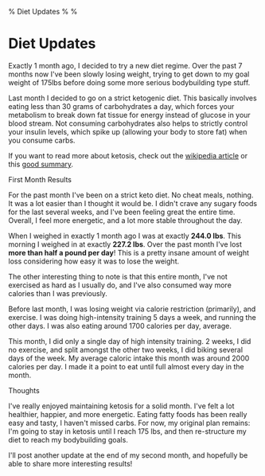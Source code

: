 % Diet Updates
%
%

# Diet Updates

Exactly 1 month ago, I decided to try a new diet regime. Over the past 7 months
now I've been slowly losing weight, trying to get down to my goal weight of
175lbs before doing some more serious bodybuilding type stuff.

Last month I decided to go on a strict ketogenic diet. This basically involves
eating less than 30 grams of carbohydrates a day, which forces your metabolism
to break down fat tissue for energy instead of glucose in your blood stream. Not
consuming carbohydrates also helps to strictly control your insulin levels,
which spike up (allowing your body to store fat) when you consume carbs.

If you want to read more about ketosis, check out the [wikipedia article][] or
this [good summary][].

First Month Results

For the past month I've been on a strict keto diet. No cheat meals, nothing. It
was a lot easier than I thought it would be. I didn't crave any sugary foods for
the last several weeks, and I've been feeling great the entire time. Overall, I
feel more energetic, and a lot more stable throughout the day.

When I weighed in exactly 1 month ago I was at exactly **244.0 lbs**. This
morning I weighed in at exactly **227.2 lbs**. Over the past month I've lost
**more than half a pound per day**! This is a pretty insane amount of weight
loss considering how easy it was to lose the weight.

The other interesting thing to note is that this entire month, I've not
exercised as hard as I usually do, and I've also consumed way more calories than
I was previously.

Before last month, I was losing weight via calorie restriction (primarily), and
exercise. I was doing high-intensity training 5 days a week, and running the
other days. I was also eating around 1700 calories per day, average.

This month, I did only a single day of high intensity training. 2 weeks, I did
no exercise, and split amongst the other two weeks, I did biking several days of
the week. My average caloric intake this month was around 2000 calories per day.
I made it a point to eat until full almost every day in the month.

Thoughts

I've really enjoyed maintaining ketosis for a solid month. I've felt a lot
healthier, happier, and more energetic. Eating fatty foods has been really easy
and tasty, I haven't missed carbs. For now, my original plan remains: I'm going
to stay in ketosis until I reach 175 lbs, and then re-structure my diet to reach
my bodybuilding goals.

I'll post another update at the end of my second month, and hopefully be able to
share more interesting results!

  [wikipedia article]: http://en.wikipedia.org/wiki/Ketogenesis "ketosis"
  [good summary]: http://forum.bodybuilding.com/showthread.php?t=132598293
    "ketosis summary"
